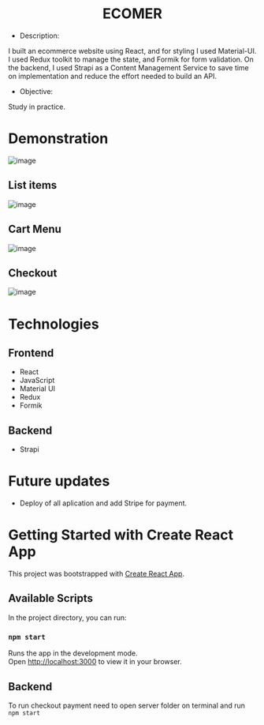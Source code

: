 <h1 align="center">ECOMER</h1> 

- Description:

I built an ecommerce website using React, and for styling I used Material-UI. I used Redux toolkit to manage the state, and Formik for form validation.
On the backend, I used Strapi as a Content Management Service to save time on implementation and reduce the effort needed to build an API.

- Objective:

Study in practice.

# Demonstration

![image](https://user-images.githubusercontent.com/100156111/211123024-57470519-0f70-410a-8323-39b47fdc2fe4.png)

## List items

![image](https://user-images.githubusercontent.com/100156111/211123047-d0ec4705-0504-43a5-9788-25f5d380075f.png)

## Cart Menu

![image](https://user-images.githubusercontent.com/100156111/211124282-ea41a0ed-2716-4941-96f8-7d412e41c7bb.png)

## Checkout

![image](https://user-images.githubusercontent.com/100156111/211124533-c2e833a1-b53f-4fa2-8350-974e67dc8e35.png)

# Technologies

## Frontend
- React
- JavaScript
- Material UI
- Redux
- Formik

## Backend
- Strapi

# Future updates
- Deploy of all aplication and add Stripe for payment.

# Getting Started with Create React App

This project was bootstrapped with [Create React App](https://github.com/facebook/create-react-app).

## Available Scripts

In the project directory, you can run:

### `npm start`

Runs the app in the development mode.\
Open [http://localhost:3000](http://localhost:3000) to view it in your browser.

## Backend

To run checkout payment need to open server folder on terminal and run `npm start`
